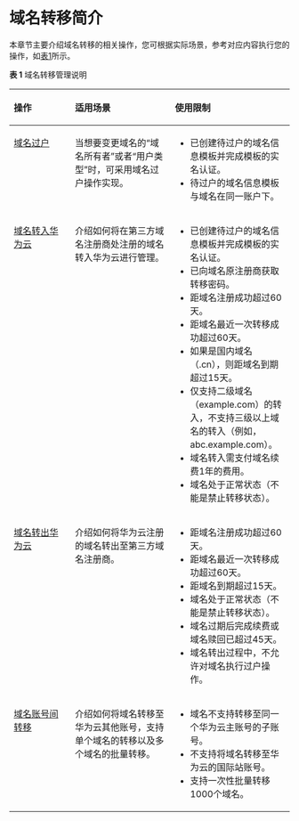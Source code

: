 # 域名转移简介<a name="domain_ug_350001"></a>

本章节主要介绍域名转移的相关操作，您可根据实际场景，参考对应内容执行您的操作，如[表1](#zh-cn_topic_0193892072_table977612405507)所示。

**表 1**  域名转移管理说明

<a name="zh-cn_topic_0193892072_table977612405507"></a>
<table><thead align="left"><tr id="zh-cn_topic_0193892072_row87771409504"><th class="cellrowborder" valign="top" width="21.822182218221823%" id="mcps1.2.4.1.1"><p id="zh-cn_topic_0193892072_p15777740175016"><a name="zh-cn_topic_0193892072_p15777740175016"></a><a name="zh-cn_topic_0193892072_p15777740175016"></a>操作</p>
</th>
<th class="cellrowborder" valign="top" width="35.66356635663566%" id="mcps1.2.4.1.2"><p id="zh-cn_topic_0193892072_p47771140115015"><a name="zh-cn_topic_0193892072_p47771140115015"></a><a name="zh-cn_topic_0193892072_p47771140115015"></a>适用场景</p>
</th>
<th class="cellrowborder" valign="top" width="42.51425142514251%" id="mcps1.2.4.1.3"><p id="zh-cn_topic_0193892072_p11777174055015"><a name="zh-cn_topic_0193892072_p11777174055015"></a><a name="zh-cn_topic_0193892072_p11777174055015"></a>使用限制</p>
</th>
</tr>
</thead>
<tbody><tr id="zh-cn_topic_0193892072_row3777840175020"><td class="cellrowborder" valign="top" width="21.822182218221823%" headers="mcps1.2.4.1.1 "><p id="zh-cn_topic_0193892072_p688018214258"><a name="zh-cn_topic_0193892072_p688018214258"></a><a name="zh-cn_topic_0193892072_p688018214258"></a><a href="域名过户.md">域名过户</a></p>
</td>
<td class="cellrowborder" valign="top" width="35.66356635663566%" headers="mcps1.2.4.1.2 "><p id="zh-cn_topic_0193892072_p777716406501"><a name="zh-cn_topic_0193892072_p777716406501"></a><a name="zh-cn_topic_0193892072_p777716406501"></a>当想要变更域名的“域名所有者”或者“用户类型”时，可采用域名过户操作实现。</p>
</td>
<td class="cellrowborder" valign="top" width="42.51425142514251%" headers="mcps1.2.4.1.3 "><a name="ul362771311317"></a><a name="ul362771311317"></a><ul id="ul362771311317"><li>已创建待过户的域名信息模板并完成模板的实名认证。</li><li>待过户的域名信息模板与域名在同一账户下。</li></ul>
</td>
</tr>
<tr id="zh-cn_topic_0193892072_row126315910245"><td class="cellrowborder" valign="top" width="21.822182218221823%" headers="mcps1.2.4.1.1 "><p id="zh-cn_topic_0193892072_p1483558253"><a name="zh-cn_topic_0193892072_p1483558253"></a><a name="zh-cn_topic_0193892072_p1483558253"></a><a href="域名转入华为云.md">域名转入华为云</a></p>
</td>
<td class="cellrowborder" valign="top" width="35.66356635663566%" headers="mcps1.2.4.1.2 "><p id="zh-cn_topic_0193892072_p1963279202414"><a name="zh-cn_topic_0193892072_p1963279202414"></a><a name="zh-cn_topic_0193892072_p1963279202414"></a>介绍如何将在第三方域名注册商处注册的域名转入华为云进行管理。</p>
</td>
<td class="cellrowborder" valign="top" width="42.51425142514251%" headers="mcps1.2.4.1.3 "><a name="zh-cn_topic_0186353674_ul384721061712"></a><a name="zh-cn_topic_0186353674_ul384721061712"></a><ul id="zh-cn_topic_0186353674_ul384721061712"><li>已创建待过户的域名信息模板并完成模板的实名认证。</li><li>已向域名原注册商获取转移密码。</li><li>距域名注册成功超过60天。</li><li>距域名最近一次转移成功超过60天。</li><li>如果是国内域名（.cn），则距域名到期超过15天。</li><li>仅支持二级域名（example.com）的转入，不支持三级以上域名的转入（例如，abc.example.com）。</li><li>域名转入需支付域名续费1年的费用。</li><li>域名处于正常状态（不能是禁止转移状态）。</li></ul>
</td>
</tr>
<tr id="zh-cn_topic_0193892072_row14438161243"><td class="cellrowborder" valign="top" width="21.822182218221823%" headers="mcps1.2.4.1.1 "><p id="zh-cn_topic_0193892072_p1548155142516"><a name="zh-cn_topic_0193892072_p1548155142516"></a><a name="zh-cn_topic_0193892072_p1548155142516"></a><a href="域名转出华为云.md">域名转出华为云</a></p>
</td>
<td class="cellrowborder" valign="top" width="35.66356635663566%" headers="mcps1.2.4.1.2 "><p id="zh-cn_topic_0193892072_p1744321662415"><a name="zh-cn_topic_0193892072_p1744321662415"></a><a name="zh-cn_topic_0193892072_p1744321662415"></a>介绍如何将华为云注册的域名转出至第三方域名注册商。</p>
</td>
<td class="cellrowborder" valign="top" width="42.51425142514251%" headers="mcps1.2.4.1.3 "><a name="zh-cn_topic_0186353709_ul164941144173216"></a><a name="zh-cn_topic_0186353709_ul164941144173216"></a><ul id="zh-cn_topic_0186353709_ul164941144173216"><li>距域名注册成功超过60天。</li><li>距域名最近一次转移成功超过60天。</li><li>距域名到期超过15天。</li><li>域名处于正常状态（不能是禁止转移状态）。</li><li>域名过期后完成续费或域名赎回已超过45天。</li><li>域名转出过程中，不允许对域名执行过户操作。</li></ul>
</td>
</tr>
<tr id="zh-cn_topic_0193892072_row187779402501"><td class="cellrowborder" valign="top" width="21.822182218221823%" headers="mcps1.2.4.1.1 "><p id="zh-cn_topic_0193892072_p1180975832318"><a name="zh-cn_topic_0193892072_p1180975832318"></a><a name="zh-cn_topic_0193892072_p1180975832318"></a><a href="域名账号间转移.md">域名账号间转移</a></p>
</td>
<td class="cellrowborder" valign="top" width="35.66356635663566%" headers="mcps1.2.4.1.2 "><p id="zh-cn_topic_0193892072_p157771840155010"><a name="zh-cn_topic_0193892072_p157771840155010"></a><a name="zh-cn_topic_0193892072_p157771840155010"></a>介绍如何将域名转移至华为云其他账号，支持单个域名的转移以及多个域名的批量转移。</p>
</td>
<td class="cellrowborder" valign="top" width="42.51425142514251%" headers="mcps1.2.4.1.3 "><a name="zh-cn_topic_0193892072_ul54037144127"></a><a name="zh-cn_topic_0193892072_ul54037144127"></a><ul id="zh-cn_topic_0193892072_ul54037144127"><li>域名不支持转移至同一个华为云主账号的子账号。</li><li>不支持将域名转移至华为云的国际站账号。</li><li>支持一次性批量转移1000个域名。</li></ul>
</td>
</tr>
</tbody>
</table>


